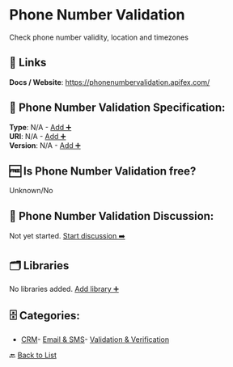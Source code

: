 # Phone Number Validation

Check phone number validity, location and timezones

##  🔗 Links
**Docs / Website**: https://phonenumbervalidation.apifex.com/

## 🧬 Phone Number Validation Specification:
**Type**: N/A - [Add ➕](https://github.com/apis-list/apis-list/edit/main/apis/phone-number-validation/phone-number-validation.yaml)  
**URI**: N/A - [Add ➕](https://github.com/apis-list/apis-list/edit/main/apis/phone-number-validation/phone-number-validation.yaml)  
**Version**: N/A - [Add ➕](https://github.com/apis-list/apis-list/edit/main/apis/phone-number-validation/phone-number-validation.yaml)

## 🆓 Is Phone Number Validation free?
 Unknown/No 

## 💬 Phone Number Validation Discussion:
Not yet started. [Start discussion ➡️](https://github.com/apis-list/apis-list/discussions/new)

## 🗂️ Libraries

No libraries added. [Add library ➕](https://github.com/apis-list/apis-list/edit/main/apis/phone-number-validation/phone-number-validation.yaml)    


## 🗄️ Categories:
- [CRM](https://github.com/apis-list/apis-list#crm-)- [Email & SMS](https://github.com/apis-list/apis-list#email--sms-)- [Validation & Verification](https://github.com/apis-list/apis-list#validation--verification-)

🔙  [Back to List](https://github.com/apis-list/apis-list)
